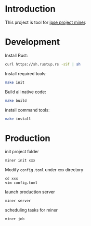 # Introduction

This project is tool for [ipse project miner](https://github.com/IPSE-TEAM/ipse-core).



# Development

Install Rust:

```bash
curl https://sh.rustup.rs -sSf | sh
```


Install required tools:

```bash
make init
```

Build all native code:

```bash
make build
```

install command tools:

```bash
make install
```

# Production

init project folder

```bash
miner init xxx
```


Modify `config.toml` under `xxx` directory

```
cd xxx
vim config.toml
```

launch production server

```bash
miner server
```

scheduling tasks  for miner

```bash
miner job
```
